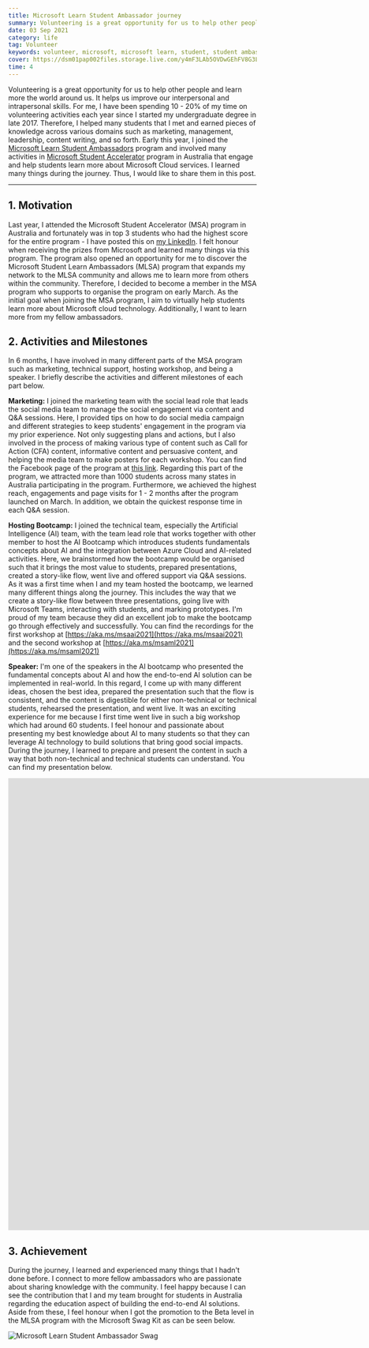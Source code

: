 ```yaml
---
title: Microsoft Learn Student Ambassador journey
summary: Volunteering is a great opportunity for us to help other people and learn more the world around us. It helps us improve our interpersonal and intrapersonal skills. Early this year, I joined the Microsoft Learn Student Ambassadors program and involved many activities in Microsoft Student Accelerator program in Australia that engage and help students learn more about Microsoft Cloud services. I learned many things during the journey. Thus, I would like to share them in this post.
date: 03 Sep 2021
category: life
tag: Volunteer
keywords: volunteer, microsoft, microsoft learn, student, student ambassador, journey, learning, hosting event, reflection, speaker, AI fundamentals, building end-to-end AI solution, microsoft student accelerator, microsoft learn student ambassadors
cover: https://dsm01pap002files.storage.live.com/y4mF3LAb5OVDwGEhFV8G3L6Agetx9QabT7A_2Moo2num596fLhdT5L3ttj7UkizdZ8aLJ3NiLuOrFa9OXBivFwEtlJ3ZffU-plHfriqlYdeDi4s9gFjvAgqhn2HhRcgULE8-a7Rbwk6asmDQBnflKW1kOQgNh_FqRR7ayTre-RkZbyPPWayDNd1D_JQxcz9yvQM?width=1286&height=848&cropmode=none
time: 4
---
```


Volunteering is a great opportunity for us to help other people and learn more the world around us. It helps us improve our interpersonal and intrapersonal skills. For me, I have been spending 10 - 20% of my time on volunteering activities each year since I started my undergraduate degree in late 2017. Therefore, I helped many students that I met and earned pieces of knowledge across various domains such as marketing, management, leadership, content writing, and so forth. Early this year, I joined the [Microsoft Learn Student Ambassadors](https://studentambassadors.microsoft.com/) program and involved many activities in [Microsoft Student Accelerator](https://www.facebook.com/msaaussie/) program in Australia that engage and help students learn more about Microsoft Cloud services. I learned many things during the journey. Thus, I would like to share them in this post.

---

## 1. Motivation

Last year, I attended the Microsoft Student Accelerator (MSA) program in Australia and fortunately was in top 3 students who had the highest score for the entire program - I have posted this on [my LinkedIn](https://www.linkedin.com/posts/hung-du_msa2020-microsoft-iot-activity-6741933669176504320-R7If). I felt honour when receiving the prizes from Microsoft and learned many things via this program. The program also opened an opportunity for me to discover the Microsoft Student Learn Ambassadors (MLSA) program that expands my network to the MLSA community and allows me to learn more from others within the community. Therefore, I decided to become a member in the MSA program who supports to organise the program on early March. As the initial goal when joining the MSA program, I aim to virtually help students learn more about Microsoft cloud technology. Additionally, I want to learn more from my fellow ambassadors.

## 2. Activities and Milestones

In 6 months, I have involved in many different parts of the MSA program such as marketing, technical support, hosting workshop, and being a speaker. I briefly describe the activities and different milestones of each part below.

__Marketing:__ I joined the marketing team with the social lead role that leads the social media team to manage the social engagement via content and Q&A sessions. Here, I provided tips on how to do social media campaign and different strategies to keep students' engagement in the program via my prior experience. Not only suggesting plans and actions, but I also involved in the process of making various type of content such as Call for Action (CFA) content, informative content and persuasive content, and helping the media team to make posters for each workshop. You can find the Facebook page of the program at [this link](https://www.facebook.com/msaaussie/). Regarding this part of the program, we attracted more than 1000 students across many states in Australia participating in the program. Furthermore, we achieved the highest reach, engagements and page visits for 1 - 2 months after the program launched on March. In addition, we obtain the quickest response time in each Q&A session.

__Hosting Bootcamp:__ I joined the technical team, especially the Artificial Intelligence (AI) team, with the team lead role that works together with other member to host the AI Bootcamp which introduces students fundamentals concepts about AI and the integration between Azure Cloud and AI-related activities. Here, we brainstormed how the bootcamp would be organised such that it brings the most value to students, prepared presentations, created a story-like flow, went live and offered support via Q&A sessions. As it was a first time when I and my team hosted the bootcamp, we learned many different things along the journey. This includes the way that we create a story-like flow between three presentations, going live with Microsoft Teams, interacting with students, and marking prototypes. I'm proud of my team because they did an excellent job to make the bootcamp go through effectively and successfully. You can find the recordings for the first workshop at [https://aka.ms/msaai2021](https://aka.ms/msaai2021) and the second workshop at [https://aka.ms/msaml2021](https://aka.ms/msaml2021)

__Speaker:__ I'm one of the speakers in the AI bootcamp who presented the fundamental concepts about AI and how the end-to-end AI solution can be implemented in real-world. In this regard, I come up with many different ideas, chosen the best idea, prepared the presentation such that the flow is consistent, and the content is digestible for either non-technical or technical students, rehearsed the presentation, and went live. It was an exciting experience for me because I first time went live in such a big workshop which had around 60 students. I feel honour and passionate about presenting my best knowledge about AI to many students so that they can leverage AI technology to build solutions that bring good social impacts. During the journey, I learned to prepare and present the content in such a way that both non-technical and technical students can understand. You can find my presentation below.

<iframe width="2118" height="916" src="https://www.youtube.com/embed/mbGYOwwyFhw" title="YouTube video player" frameborder="0" allow="accelerometer; autoplay; clipboard-write; encrypted-media; gyroscope; picture-in-picture" allowfullscreen></iframe>


## 3. Achievement

During the journey, I learned and experienced many things that I hadn't done before. I connect to more fellow ambassadors who are passionate about sharing knowledge with the community. I feel happy because I can see the contribution that I and my team brought for students in Australia regarding the education aspect of building the end-to-end AI solutions. Aside from these, I feel honour when I got the promotion to the Beta level in the MLSA program with the Microsoft Swag Kit as can be seen below.

![Microsoft Learn Student Ambassador Swag](https://dsm01pap002files.storage.live.com/y4mWvCNZ8R_yDf9qx4-lOVu2spLLC1lAlLgwxlZjqkhONHVnghRhob-gJK-x-0iD52EW566Cv84Fu1VHSn04vt4UoHiGUf1Z_Oda9LFQyVN1e6jB8wirqCicOEFEfN58els-7E7LwvNekMI6dXoka9qrLRgGpiVvdg-gRLLVvspZAznD84dg7bYlA4XP0zF2CvL?width=4032&height=3024&cropmode=none)
